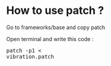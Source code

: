 <h1>How to use patch ?</h1>

Go to frameworks/base and copy patch

Open terminal and write this code : <pre>patch -p1 < vibration.patch</pre>
